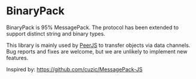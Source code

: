 # BinaryPack

BinaryPack is 95% MessagePack. The protocol has been extended to support distinct string and binary types.

This library is mainly used by [PeerJS](https://peerjs.com) to transfer objects via data channels.
Bug reports and fixes are welcome, but we are unlikely to implement new features.

Inspired by: https://github.com/cuzic/MessagePack-JS
